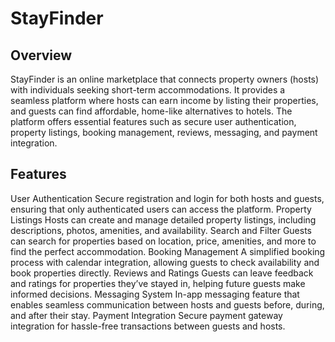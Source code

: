 
# StayFinder #
## Overview ##
StayFinder is an online marketplace that connects property owners (hosts) with individuals seeking short-term accommodations. It provides a seamless platform where hosts can earn income by listing their properties, and guests can find affordable, home-like alternatives to hotels. The platform offers essential features such as secure user authentication, property listings, booking management, reviews, messaging, and payment integration.

## Features ##
User Authentication
Secure registration and login for both hosts and guests, ensuring that only authenticated users can access the platform.
Property Listings
Hosts can create and manage detailed property listings, including descriptions, photos, amenities, and availability.
Search and Filter
Guests can search for properties based on location, price, amenities, and more to find the perfect accommodation.
Booking Management
A simplified booking process with calendar integration, allowing guests to check availability and book properties directly.
Reviews and Ratings
Guests can leave feedback and ratings for properties they’ve stayed in, helping future guests make informed decisions.
Messaging System
In-app messaging feature that enables seamless communication between hosts and guests before, during, and after their stay.
Payment Integration
Secure payment gateway integration for hassle-free transactions between guests and hosts.
